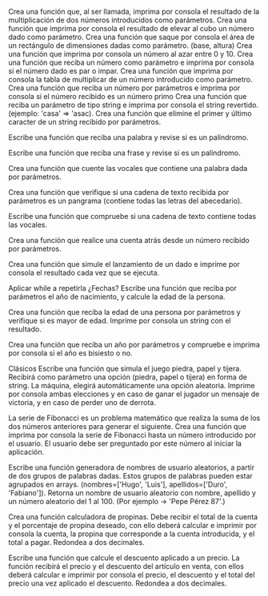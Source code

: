 Crea una función que, al ser llamada, imprima por consola el resultado de la multiplicación de dos números introducidos como parámetros.
Crea una función que imprima por consola el resultado de elevar al cubo un número dado como parámetro.
Crea una función que saque por consola el área de un rectángulo de dimensiones dadas como parámetro. (base, altura)
Crea una función que imprima por consola un número al azar entre 0 y 10.
Crea una función que reciba un número como parámetro e imprima por consola si el número dado es par o impar.
Crea una función que imprima por consola la tabla de multiplicar de un número introducido como parámetro.
Crea una función que reciba un número por parámetros e imprima por consola si el número recibido es un número primo
Crea una función que reciba un parámetro de tipo string e imprima por consola el string revertido. (ejemplo: 'casa' => 'asac).
Crea una función que elimine el primer y último caracter de un string recibido por parámetros.

Escribe una función que reciba una palabra y revise si es un palíndromo.

Escribe una función que reciba una frase y revise si es un palíndromo.

Crea una función que cuente las vocales que contiene una palabra dada por parámetros.

Crea una función que verifique si una cadena de texto recibida por parámetros es un pangrama (contiene todas las letras del abecedario).

Escribe una función que compruebe si una cadena de texto contiene todas las vocales.

Crea una función que realice una cuenta atrás desde un número recibido por parámetros.

Crea una función que simule el lanzamiento de un dado e imprime por consola el resultado cada vez que se ejecuta.

Aplicar while a repetirla
¿Fechas?
Escribe una función que reciba por parámetros el año de nacimiento, y calcule la edad de la persona.

Crea una función que reciba la edad de una persona por parámetros y verifique si es mayor de edad. Imprime por consola un string con el resultado.

Crea una función que reciba un año por parámetros y compruebe e imprima por consola si el año es bisiesto o no.

Clásicos
Escribe una función que simula el juego piedra, papel y tijera. Recibirá como parámetro una opción (piedra, papel o tijera) en forma de string. La máquina, elegirá automáticamente una opción aleatoria. Imprime por consola ambas elecciones y en caso de ganar el jugador un mensaje de victoria, y en caso de perder uno de derrota.

La serie de Fibonacci es un problema matemático que realiza la suma de los dos números anteriores para generar el siguiente. Crea una función que imprima por consola la serie de Fibonacci hasta un número introducido por el usuario. El usuario debe ser preguntado por este número al iniciar la aplicación.

Escribe una función generadora de nombres de usuario aleatorios, a partir de dos grupos de palabras dadas. Estos grupos de palabras pueden estar agrupados en arrays. (nombres=['Hugo', 'Luis'], apellidos=['Duro', 'Fabiano']). Retorna un nombre de usuario aleatorio con nombre, apellido y un número aleatorio del 1 al 100. (Por ejemplo -> 'Pepe Pérez 87'.)

Crea una función calculadora de propinas. Debe recibir el total de la cuenta y el porcentaje de propina deseado, con ello deberá calcular e imprimir por consola la cuenta, la propina que corresponde a la cuenta introducida, y el total a pagar. Redondea a dos decimales.

Escribe una función que calcule el descuento aplicado a un precio. La función recibirá el precio y el descuento del artículo en venta, con ellos deberá calcular e imprimir por consola el precio, el descuento y el total del precio una vez aplicado el descuento. Redondea a dos decimales.